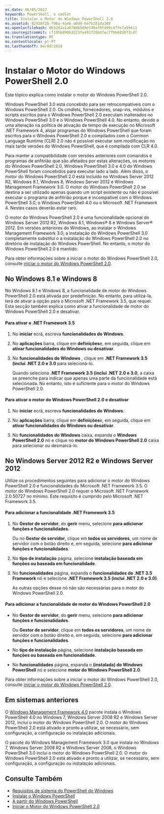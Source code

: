 ```yaml
---
ms.date: 06/05/2017
keywords: PowerShell, o cmdlet
title: Instalar o Motor do Windows PowerShell 2.0
ms.assetid: 82928f2b-f96a-4ae6-a0d0-6e7b181da308
ms.openlocfilehash: 0b3282a1a67886509e749af0f499c47fe7a99411
ms.sourcegitcommit: cf195b090b3223fa4917206dfec7f0b603873cdf
ms.translationtype: MT
ms.contentlocale: pt-PT
ms.lasthandoff: 04/09/2018
---
```

# <a name="installing-the-windows-powershell-20-engine"></a>Instalar o Motor do Windows PowerShell 2.0
Este tópico explica como instalar o motor do Windows PowerShell 2.0.

Windows PowerShell 3.0 está concebido para ser retrocompatíveis com o Windows PowerShell 2.0. Os cmdlets, fornecedores, snap-ins, módulos e scripts escritos para o Windows PowerShell 2.0 executam inalterados no Windows PowerShell 3.0 e o Windows PowerShell 4.0. No entanto, devido a uma alteração na política de ativação de tempo de execução no Microsoft .NET Framework 4, alojar programas do Windows PowerShell que foram escritos para o Windows PowerShell 2.0 e compilados com o Common Language Runtime (CLR) 2.0 não é possível executar sem modificação no mais tarde versões do Windows PowerShell, que é compilada com CLR 4.0.

Para manter a compatibilidade com versões anteriores com comandos e programas de anfitrião que são afetados por estas alterações, os motores do Windows PowerShell 2.0, Windows PowerShell 3.0 e 4.0 do Windows PowerShell foram concebidos para executar lado a lado. Além disso, o motor do Windows PowerShell 2.0 está incluído no Windows Server 2012 R2, Windows 8.1, Windows 8, Windows Server 2012 e Windows Management Framework 3.0. O motor do Windows PowerShell 2.0 se destina a ser utilizado apenas quando um script existente ou não é possível executar o programa de anfitrião porque é incompatível com o Windows PowerShell 3.0, o Windows PowerShell 4.0 ou o Microsoft .NET Framework 4. Nestes casos deverão estar raro.

O motor do Windows PowerShell 2.0 é uma funcionalidade opcional do Windows Server 2012 R2, Windows 8.1, Windows® 8 e Windows Server® 2012. Em versões anteriores do Windows, ao instalar o Windows Management Framework 3.0, a instalação do Windows PowerShell 3.0 completamente substitui o a instalação do Windows PowerShell 2.0 no diretório de instalação do Windows PowerShell. No entanto, o motor do Windows PowerShell 2.0 é mantido.

Para obter informações sobre a iniciar o motor do Windows PowerShell 2.0, consulte [iniciar o motor do Windows PowerShell 2.0](Starting-the-Windows-PowerShell-2.0-Engine.md).

## <a name="on-windows-81-and-windows-8"></a>No Windows 8.1 e Windows 8
No Windows 8.1 e Windows 8, a funcionalidade de motor do Windows PowerShell 2.0 está ativada por predefinição. No entanto, para utilizá-la, terá de ativar a opção para o Microsoft .NET Framework 3.5, que requer. Esta secção também explica como ativar a funcionalidade de motor do Windows PowerShell 2.0 e desativar.

#### <a name="to-turn-on-net-framework-35"></a>Para ativar o .NET Framework 3.5

1. No **iniciar** ecrã, escreva **funcionalidades do Windows**.

2. No **aplicações** barra, clique em **definições**e, em seguida, clique em **ativar funcionalidades do Windows ou desativar**.

3. No **funcionalidades do Windows** , clique em **.NET Framework 3.5 (inclui .NET 2.0 e 3.0** para selecioná-lo.

    Quando seleciona **.NET Framework 3.5 (inclui .NET 2.0 e 3.0**, a caixa se preenche para indicar que apenas uma parte da funcionalidade está selecionada. No entanto, isto é suficiente para o motor do Windows PowerShell 2.0.

#### <a name="to-turn-the-windows-powershell-20-engine-on-and-off"></a>Para ativar o motor do Windows PowerShell 2.0 e desativar

1. No **iniciar** ecrã, escreva **funcionalidades do Windows**.

2. No **aplicações** barra, clique em **definições**e, em seguida, clique em **ativar funcionalidades do Windows ou desativar**.

3. No **funcionalidades do Windows** caixa, expanda o **Windows PowerShell 2.0** nó e clique no **motor do Windows PowerShell 2.0** caixa para selecionar ou desmarcá-lo.

## <a name="on-windows-server-2012-r2-and-windows-server-2012"></a>No Windows Server 2012 R2 e Windows Server 2012
Utilize os procedimentos seguintes para adicionar o motor do Windows PowerShell 2.0 e funcionalidades do Microsoft .NET Framework 3.5. O motor do Windows PowerShell 2.0 requer o Microsoft .NET Framework 2.0.50727 no mínimo. Este requisito é cumprido pelo Microsoft .NET Framework 3.5.

#### <a name="to-add-the-net-framework-35-feature"></a>Para adicionar a funcionalidade .NET Framework 3.5

1. No **Gestor de servidor**, do **gerir** menu, selecione **para adicionar funções e funcionalidades**.

    Ou no **Gestor de servidor**, clique em **todos os servidores**, um nome de servidor com o botão direito e, em seguida, selecione **para adicionar funções e funcionalidades**.

2. No **tipo de instalação** página, selecione **instalação baseada em funções ou baseada em funcionalidade**.

3. No **funcionalidades** página, expanda o **funcionalidades do .NET 3.5 Framework** nó e selecione **.NET Framework 3.5 (inclui .NET 2.0 e 3.0)**.

    As outras opções desse nó não são necessárias para o motor do Windows PowerShell 2.0.

#### <a name="to-add-the-windows-powershell-20-engine-feature"></a>Para adicionar a funcionalidade de motor do Windows PowerShell 2.0

- No **Gestor de servidor**, do **gerir** menu, selecione **para adicionar funções e funcionalidades**.

    Ou **Gestor de servidor**, clique em **todos os servidores**, um nome de servidor com o botão direito e, em seguida, selecione **para adicionar funções e funcionalidades**.

- No **tipo de instalação** página, selecione **instalação baseada em funções ou baseada em funcionalidade**.

- No **funcionalidades** página, expanda o **(instalada) do Windows PowerShell** nó e selecione **motor do Windows PowerShell 2.0**.

Para obter informações sobre a iniciar o motor do Windows PowerShell 2.0, consulte [iniciar o motor do Windows PowerShell 2.0](Starting-the-Windows-PowerShell-2.0-Engine.md).

## <a name="on-earlier-systems"></a>Em sistemas anteriores
O [Windows Management Framework 4.0](http://go.microsoft.com/fwlink/?LinkID=293881) pacote instala o Windows PowerShell 4.0 no Windows 7, Windows Server 2008 R2 e Windows Server 2012, inclui o motor do Windows PowerShell 2.0. O motor do Windows PowerShell 2.0 está ativado e pronto a utilizar, se necessário, sem configuração, a configuração ou instalação adicionais.

O pacote do Windows Management Framework 3.0 que instala no Windows 7, Windows Server 2008 R2 e Windows Server 2008, o Windows PowerShell 3.0 inclui o motor do Windows PowerShell 2.0. O motor do Windows PowerShell 2.0 está ativado e pronto a utilizar, se necessário, sem configuração, a configuração ou instalação adicionais.

## <a name="see-also"></a>Consulte Também
- [Requisitos de sistema do PowerShell do Windows](Windows-PowerShell-System-Requirements.md)
- [Instalar o Windows PowerShell](Installing-Windows-PowerShell.md)
- [A partir do Windows PowerShell](https://technet.microsoft.com/en-us/library/8ec8c2d7-8e7c-4722-a3d2-498fe5739a8e)
- [Iniciar o Motor do Windows PowerShell 2.0](Starting-the-Windows-PowerShell-2.0-Engine.md)